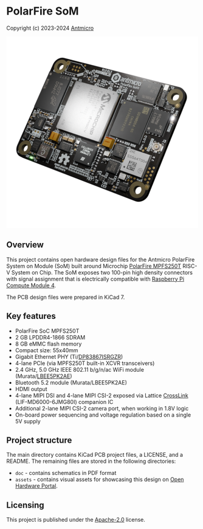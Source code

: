 # PolarFire SoM

Copyright (c) 2023-2024 [Antmicro](https://www.antmicro.com)

![PCB render](./assets/previews/rightT.png)

## Overview

This project contains open hardware design files for the Antmicro PolarFire System on Module (SoM) built around Microchip [PolarFire MPFS250T](https://www.microchip.com/en-us/product/mpfs250t) RISC-V System on Chip.
The SoM exposes two 100-pin high density connectors with signal assignment that is electrically compatible with [Raspberry Pi Compute Module 4](https://datasheets.raspberrypi.com/cm4/cm4-datasheet.pdf).

The PCB design files were prepared in KiCad 7.

## Key features

* PolarFire SoC MPFS250T
* 2 GB LPDDR4-1866 SDRAM
* 8 GB eMMC flash memory
* Compact size: 55x40mm 
* Gigabit Ethernet PHY (Ti/[DP83867ISRGZR](https://www.ti.com/lit/gpn/DP83867IS))
* 4-lane PCIe (via MPFS250T built-in XCVR transceivers)
* 2.4 GHz, 5.0 GHz IEEE 802.11 b/g/n/ac WiFi module (Murata/[LBEE5PK2AE](https://www.murata.com/en-eu/products/connectivitymodule/wi-fi-bluetooth/overview/lineup/type2ae))
* Bluetooth 5.2 module (Murata/LBEE5PK2AE)
* HDMI output
* 4-lane MIPI DSI and 4-lane MIPI CSI-2 exposed via Lattice [CrossLink](https://www.latticesemi.com/Products/FPGAandCPLD/CrossLink) (LIF-MD6000-6JMG80I) companion IC
* Additional 2-lane MIPI CSI-2 camera port, when working in 1.8V logic
* On-board power sequencing and voltage regulation based on a single 5V supply

## Project structure

The main directory contains KiCad PCB project files, a LICENSE, and a README.
The remaining files are stored in the following directories:

* `doc` - contains schematics in PDF format
* `assets` - contains visual assets for showcasing this design on [Open Hardware Portal](https://openhardware.antmicro.com).

## Licensing

This project is published under the [Apache-2.0](LICENSE) license.
